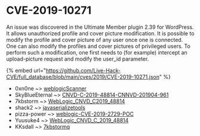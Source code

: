 # CVE-2019-10271

An issue was discovered in the Ultimate Member plugin 2.39 for WordPress. It allows unauthorized profile and cover picture modification. It is possible to modify the profile and cover picture of any user once one is connected. One can also modify the profiles and cover pictures of privileged users. To perform such a modification, one first needs to (for example) intercept an upload-picture request and modify the user_id parameter.

{% embed url="https://github.com/Live-Hack-CVE/full_database/blob/main/cves/2019/CVE-2019-10271.json" %}


* 0xn0ne ~> [weblogicScanner](https://zeste.alice-snow.ru/2019/database/cve-2019-10271/weblogicscanner-0xn0ne)
* SkyBlueEternal ~> [CNVD-C-2019-48814-CNNVD-201904-961](https://zeste.alice-snow.ru/2019/database/cve-2019-10271/cnvd-c-2019-48814-cnnvd-201904-961-skyblueeternal)
* 7kbstorm ~> [WebLogic_CNVD_C2019_48814](https://zeste.alice-snow.ru/2019/database/cve-2019-10271/weblogic_cnvd_c2019_48814-7kbstorm)
* shack2 ~> [javaserializetools](https://zeste.alice-snow.ru/2019/database/cve-2019-10271/javaserializetools-shack2)
* pizza-power ~> [weblogic-CVE-2019-2729-POC](https://zeste.alice-snow.ru/2019/database/cve-2019-10271/weblogic-cve-2019-2729-poc-pizza-power)
* Yuusuke4 ~> [WebLogic_CNVD_C_2019_48814](https://zeste.alice-snow.ru/2019/database/cve-2019-10271/weblogic_cnvd_c_2019_48814-yuusuke4)
* KKsdall ~> [7kbstormq](https://zeste.alice-snow.ru/2019/database/cve-2019-10271/7kbstormq-kksdall)